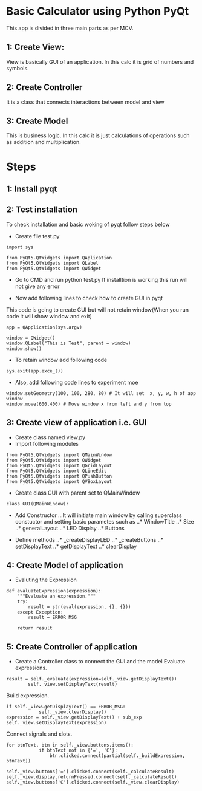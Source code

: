 # Basic Calculator using Python PyQt
This app is divided in three main parts as per MCV.
## 1: Create View:
View is basically GUI of an application. In this calc it is grid of numbers and symbols.

## 2: Create Controller
It is a class that connects interactions between model and view

## 3: Create Model
This is business logic. In this calc it is just calculations of operations such as addition and multiplication.

# Steps
## 1: Install pyqt

## 2: Test installation
To check installation and basic woking of pyqt follow steps below
- Create file test.py
```
import sys

from PyQt5.QtWidgets import QAplication
from PyQt5.QtWidgets import QLabel
from PyQt5.QtWidgets import QWidget
```
- Go to CMD and run python test.py
If installtion is working this run will not give any error

- Now add following lines to check how to create GUI in pyqt

This code is going to create GUI but will not retain window(When you run code it will show window and exit)
```
app = QApplication(sys.argv)

window = QWidget()
window.QLabel("This is Test", parent = window)
window.show()
```
- To retain window add following code
```
sys.exit(app.exce_())
```

- Also, add following code lines to experiment moe
```
window.setGeometry(100, 100, 280, 80) # It will set  x, y, w, h of app window
window.move(600,400) # Move window x from left and y from top
```

## 3: Create view of application i.e. GUI

- Create class named view.py
- Import following modules
```
from PyQt5.QtWidgets import QMainWindow
from PyQt5.QtWidgets import QWidget
from PyQt5.QtWidgets import QGridLayout
from PyQt5.QtWidgets import QLineEdit
from PyQt5.QtWidgets import QPushButton
from PyQt5.QtWidgets import QVBoxLayout
```
- Create class GUI with parent set to QMainWindow
```
class GUI(QMainWindow):
```
- Add Constructor
...It will initiate main window by calling superclass constuctor and setting basic parametes such as
..* WindowTitle
..* Size
..* generalLayout
..* LED Display
..* Buttons

- Define methods
..* _createDisplayLED
..* _createButtons
..* setDisplayText
..* getDisplayText
..* clearDisplay

## 4: Create Model of application
- Evaluting the Expression
```
def evaluateExpression(expression):
    """Evaluate an expression."""
    try:
        result = str(eval(expression, {}, {}))
    except Exception:
        result = ERROR_MSG

    return result
```
## 5: Create Controller of application
- Create a Controller class to connect the GUI and the model
Evaluate expressions.
```
result = self._evaluate(expression=self._view.getDisplayText())
        self._view.setDisplayText(result)
```
Build expression.
```
if self._view.getDisplayText() == ERROR_MSG:
            self._view.clearDisplay()
expression = self._view.getDisplayText() + sub_exp
self._view.setDisplayText(expression)
```
Connect signals and slots.
```
for btnText, btn in self._view.buttons.items():
            if btnText not in {'=', 'C'}:
                btn.clicked.connect(partial(self._buildExpression, btnText))

self._view.buttons['='].clicked.connect(self._calculateResult)
self._view.display.returnPressed.connect(self._calculateResult)
self._view.buttons['C'].clicked.connect(self._view.clearDisplay)
```
